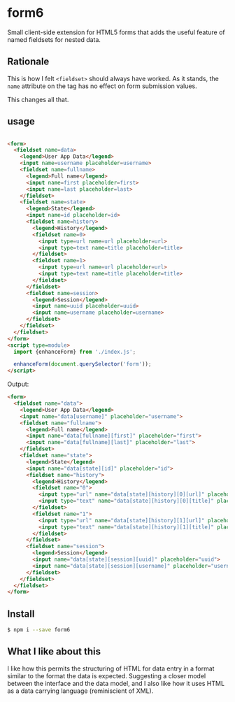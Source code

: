 # form6

Small client-side extension for HTML5 forms that adds the useful feature of named fieldsets for nested data.

## Rationale

This is how I felt `<fieldset>` should always have worked. As it stands, the `name` attribute on the tag has no effect on form submission values.

This changes all that.

## usage

```html

<form>
  <fieldset name=data>
    <legend>User App Data</legend>
    <input name=username placeholder=username>
    <fieldset name=fullname>
      <legend>Full name</legend>
      <input name=first placeholder=first>
      <input name=last placeholder=last>
    </fieldset>
    <fieldset name=state>
      <legend>State</legend>
      <input name=id placeholder=id>
      <fieldset name=history>
        <legend>History</legend>
        <fieldset name=0>
          <input type=url name=url placeholder=url>
          <input type=text name=title placeholder=title>
        </fieldset>
        <fieldset name=1>
          <input type=url name=url placeholder=url>
          <input type=text name=title placeholder=title>
        </fieldset>
      </fieldset>
      <fieldset name=session>
        <legend>Session</legend>
        <input name=uuid placeholder=uuid>
        <input name=username placeholder=username>
      </fieldset>
    </fieldset>
  </fieldset>
</form>
<script type=module>
  import {enhanceForm} from './index.js';

  enhanceForm(document.querySelector('form'));
</script>
```

Output:

```html
<form>
  <fieldset name="data">
    <legend>User App Data</legend>
    <input name="data[username]" placeholder="username">
    <fieldset name="fullname">
      <legend>Full name</legend>
      <input name="data[fullname][first]" placeholder="first">
      <input name="data[fullname][last]" placeholder="last">
    </fieldset>
    <fieldset name="state">
      <legend>State</legend>
      <input name="data[state][id]" placeholder="id">
      <fieldset name="history">
        <legend>History</legend>
        <fieldset name="0">
          <input type="url" name="data[state][history][0][url]" placeholder="url">
          <input type="text" name="data[state][history][0][title]" placeholder="title">
        </fieldset>
        <fieldset name="1">
          <input type="url" name="data[state][history][1][url]" placeholder="url">
          <input type="text" name="data[state][history][1][title]" placeholder="title">
        </fieldset>
      </fieldset>
      <fieldset name="session">
        <legend>Session</legend>
        <input name="data[state][session][uuid]" placeholder="uuid">
        <input name="data[state][session][username]" placeholder="username">
      </fieldset>
    </fieldset>
  </fieldset>
</form>
```

## Install

```bash
$ npm i --save form6
```

## What I like about this

I like how this permits the structuring of HTML for data entry in a format similar to the format the data is expected. Suggesting a closer model between the interface and the data model, and I also like how it uses HTML as a data carrying language (reminiscient of XML).




